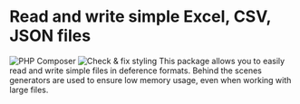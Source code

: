 # Read and write simple Excel, CSV, JSON files
![PHP Composer](https://github.com/diamond-dove/simple-export/workflows/PHP%20Composer/badge.svg)
![Check & fix styling](https://github.com/diamond-dove/simple-export/workflows/Check%20&%20fix%20styling/badge.svg)
This package allows you to easily read and write simple files in deference formats. Behind the scenes generators are used to ensure low memory usage, even when working with large files.


